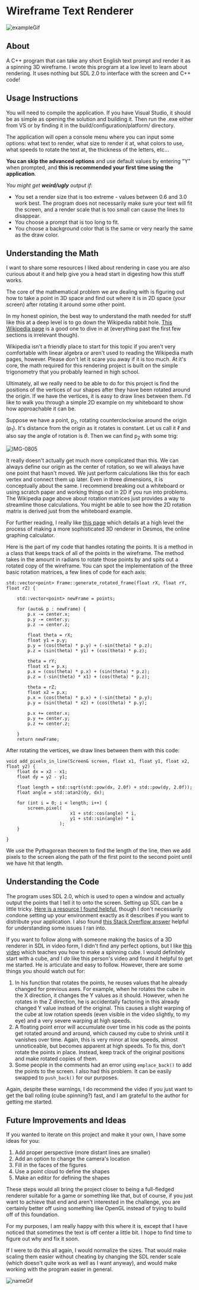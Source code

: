 # Wireframe Text Renderer
![exampleGif](https://github.com/rhbourke/wireframe-renderer/assets/3631484/d3d1726c-255d-4cb6-9196-bbac37de02f8)

## About

A C++ program that can take any short English text prompt and render it as a spinning 3D wireframe. I wrote this program at a low level to learn about rendering. It uses nothing but SDL 2.0 to interface with the screen and C++ code!

## Usage Instructions

You will need to compile the application. If you have Visual Studio, it should be as simple as opening the solution and building it. Then run the .exe either from VS or by finding it in the build/configuration/platform/ directory.

The application will open a console menu where you can input some options: what text to render, what size to render it at, what colors to use, what speeds to rotate the text at, the thickness of the letters, etc...

**You can skip the advanced options** and use default values by entering "Y" when prompted, and **this is recommended your first time using the application**.

*You might get **weird/ugly** output if*:
* You set a render size that is too extreme - values between 0.6 and 3.0 work best. The program does not necessarily make sure your text will fit the screen, and a render scale that is too small can cause the lines to disappear.
* You choose a prompt that is too long to fit.
* You choose a background color that is the same or very nearly the same as the draw color.

## Understanding the Math

I want to share some resources I liked about rendering in case you are also curious about it and help give you a head start in digesting how this stuff works.

The core of the mathematical problem we are dealing with is figuring out how to take a point in 3D space and find out where it is in 2D space (your screen) after rotating it around some other point.

In my honest opinion, the best way to understand the math needed for stuff like this at a deep level is to go down the Wikipedia rabbit hole. [This Wikipedia page](https://en.wikipedia.org/wiki/Rotation_matrix) is a good one to dive in at (everything past the first few sections is irrelevant though). 

Wikipedia isn't a friendly place to start for this topic if you aren't very comfortable with linear algebra or aren't used to reading the Wikipedia math pages, however. Please don't let it scare you away if it is too much. At it's core, the math required for this rendering project is built on the simple trigonometry that you probably learned in high school.

Ultimately, all we really need to be able to do for this project is find the positions of the vertices of our shapes after they have been rotated around the origin. If we have the vertices, it is easy to draw lines between them. I'd like to walk you through a simple 2D example on my whiteboard to show how approachable it can be.

Suppose we have a point, p<sub>2</sub>, rotating counterclockwise around the origin (p<sub>1</sub>). It's distance from the origin as it rotates is constant. Let us call it $\ell$ and also say the angle of rotation is $\theta$. Then we can find p<sub>2</sub> with some trig:

![IMG-0805](https://github.com/rhbourke/wireframe-renderer/assets/3631484/d6920ed9-196c-4a2d-b0f9-ca9ab0d8aba4)

It really doesn't actually get much more complicated than this. We can always define our origin as the center of rotation, so we will always have one point that hasn't moved. We just perform calculations like this for each vertex and connect them up later. Even in three dimensions, it is conceptually about the same. I recommend breaking out a whiteboard or using scratch paper and working things out in 2D if you run into problems. The Wikipedia page above about rotation matrices just provides a way to streamline those calculations. You might be able to see how the 2D rotation matrix is derived just from the whiteboard example.

For further reading, I really like [this page](https://bvisness.me/desmos/) which details at a high level the process of making a more sophisticated 3D renderer in Desmos, the online graphing calculator.

Here is the part of my code that handles rotating the points. It is a method in a class that keeps track of all of the points in the wireframe. The method takes in the amount in radians to rotate those points by and spits out a rotated copy of the wireframe. You can spot the implementation of the three basic rotation matrices, a few lines of code for each axis:
```
std::vector<point> Frame::generate_rotated_frame(float rX, float rY, float rZ) {

	std::vector<point> newFrame = points;

	for (auto& p : newFrame) {
		p.x -= center.x;
		p.y -= center.y;
		p.z -= center.z;

		float theta = rX;
		float y1 = p.y;
		p.y = (cos(theta) * p.y) + (-sin(theta) * p.z);
		p.z = (sin(theta) * y1) + (cos(theta) * p.z);

		theta = rY;
		float x1 = p.x;
		p.x = (cos(theta) * p.x) + (sin(theta) * p.z);
		p.z = (-sin(theta) * x1) + (cos(theta) * p.z);

		theta = rZ;
		float x2 = p.x;
		p.x = (cos(theta) * p.x) + (-sin(theta) * p.y);
		p.y = (sin(theta) * x2) + (cos(theta) * p.y);

		p.x += center.x;
		p.y += center.y;
		p.z += center.z;

	}
	return newFrame;
```

After rotating the vertices, we draw lines between them with this code:

```
void add_pixels_in_line(Screen& screen, float x1, float y1, float x2, float y2) {
	float dx = x2 - x1;
	float dy = y2 - y1;

	float length = std::sqrt(std::pow(dx, 2.0f) + std::pow(dy, 2.0f));
	float angle = std::atan2(dy, dx);

	for (int i = 0; i < length; i++) {
		screen.pixel(
						x1 + std::cos(angle) * i,
						y1 + std::sin(angle) * i
					);
	} 

}
```

We use the Pythagorean theorem to find the length of the line, then we add pixels to the screen along the path of the first point to the second point until we have hit that length.




## Understanding the Code

The program uses SDL 2.0, which is used to open a window and actually output the points that I tell it to onto the screen. Setting up SDL can be a little tricky. [Here is a resource I found helpful](https://www.studyplan.dev/sdl-dev/sdl-setup-windows), though I don't necessarily condone setting up your environment exactly as it describes if you want to distribute your application. I also found [this Stack Overflow answer](https://stackoverflow.com/a/64396980) helpful for understanding some issues I ran into.

If you want to follow along with someone making the basics of a 3D renderer in SDL in video form, I didn't find any perfect options, but I like [this video](https://www.youtube.com/watch?v=kdRJgYO1BJM) which teaches you how to make a spinning cube. I would definitely start with a cube, and I *do* like this person's video and found it helpful to get me started. He is articulate and easy to follow. However, there are some things you should watch out for:

1. In his function that rotates the points, he reuses values that he already changed for previous axes. For example, when he rotates the cube in the X direction, it changes the Y values as it should. However, when he rotates in the Z direction, he is accidentally factoring in this already changed Y value instead of the original. This causes a slight warping of the cube at low rotation speeds (even visible in the video slightly, to my eye) and a very severe warping at high speeds.
1. A floating point error will accumulate over time in his code as the points get rotated around and around, which caused my cube to shrink until it vanishes over time. Again, this is very minor at low speeds, almost unnoticeable, but becomes apparent at high speeds. To fix this, don't rotate the points in place. Instead, keep track of the original positions and make rotated copies of them.
1. Some people in the comments had an error using `emplace_back()` to add the points to the screen. I also had this problem. It can be easily swapped to `push_back()` for our purposes.

Again, despite these warnings, I do recommend the video if you just want to get the ball rolling (cube spinning?) fast, and I am grateful to the author for getting me started.


## Future Improvements and Ideas

If you wanted to iterate on this project and make it your own, I have some ideas for you:
1. Add proper perspective (more distant lines are smaller)
1. Add an option to change the camera's location
1. Fill in the faces of the figures
1. Use a point cloud to define the shapes
1. Make an editor for defining the shapes

These steps would all bring the project closer to being a full-fledged renderer suitable for a game or something like that, but of course, if you just want to achieve that end and aren't interested in the challenge, you are certainly better off using something like OpenGL instead of trying to build off of this foundation.

For my purposes, I am really happy with this where it is, except that I have noticed that sometimes the text is off center a little bit. I hope to find time to figure out why and fix it soon.

If I were to do this all again, I would normalize the sizes. That would make scaling them easier without cheating by changing the SDL render scale (which doesn't quite work as well as I want anyway), and would make working with the program easier in general.


![nameGif](https://github.com/rhbourke/wireframe-renderer/assets/3631484/5b9d547e-e940-487d-9542-77a4e7be5735)



